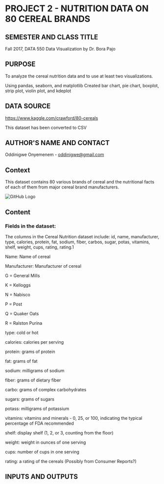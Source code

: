 # PROJECT 2 - NUTRITION DATA ON 80 CEREAL BRANDS

## SEMESTER AND CLASS TITLE

Fall 2017, DATA 550 Data Visualization by Dr. Bora Pajo

## PURPOSE

To analyze the cereal nutrition data and to use at least two visualizations. 

Using pandas, seaborn, and matplotlib 
Created bar chart, pie chart, boxplot, strip plot, violin plot, and kdeplot 

## DATA SOURCE 

https://www.kaggle.com/crawford/80-cereals

This dataset has been converted to CSV

## AUTHOR'S NAME AND CONTACT

Oddinigwe Onyemenem - oddinigwe@gmail.com

## Context

This dataset contains 80 various brands of cereal and the nutritional facts of each of them from major cereal brand manufacturers. 

![GitHub Logo](different-cereals.png)

## Content

### Fields in the dataset:

The columns in the Cereal Nutrition dataset include: id, name, manufacturer, type, calories, protein, fat, sodium, fiber, carbos, sugar, potas, vitamins, shelf, weight, cups, rating, rating.1

Name: Name of cereal

Manufacturer: Manufacturer of cereal

G = General Mills

K = Kelloggs

N = Nabisco

P = Post

Q = Quaker Oats

R = Ralston Purina

type: cold or hot

calories: calories per serving

protein: grams of protein

fat: grams of fat

sodium: milligrams of sodium

fiber: grams of dietary fiber

carbo: grams of complex carbohydrates

sugars: grams of sugars

potass: milligrams of potassium

vitamins: vitamins and minerals - 0, 25, or 100, indicating the typical percentage of FDA recommended

shelf: display shelf (1, 2, or 3, counting from the floor)

weight: weight in ounces of one serving

cups: number of cups in one serving

rating: a rating of the cereals (Possibly from Consumer Reports?)

## INPUTS AND OUTPUTS
